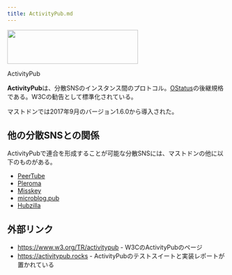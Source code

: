 ```yaml
---
title: ActivityPub.md
---
```

<div>

<div>

<div>

[<img src="/images/thumb/3/3b/ActivityPub-logo.svg/300px-ActivityPub-logo.svg.png" srcset="/images/thumb/3/3b/ActivityPub-logo.svg/450px-ActivityPub-logo.svg.png 1.5x, /images/thumb/3/3b/ActivityPub-logo.svg/600px-ActivityPub-logo.svg.png 2x" width="300" height="78" />](/%E3%83%95%E3%82%A1%E3%82%A4%E3%83%AB:ActivityPub-logo.svg)

<div>

<div>

[](/%E3%83%95%E3%82%A1%E3%82%A4%E3%83%AB:ActivityPub-logo.svg "拡大")

</div>

ActivityPub

</div>

</div>

</div>

**ActivityPub**は、分散SNSのインスタンス間のプロトコル。[OStatus](/OStatus "OStatus")の後継規格である。W3Cの勧告として標準化されている。

マストドンでは2017年9月のバージョン1.6.0から導入された。

## 他の分散SNSとの関係

ActivityPubで連合を形成することが可能な分散SNSには、マストドンの他に以下のものがある。

-   [PeerTube](/PeerTube "PeerTube")
-   [Pleroma](/Pleroma "Pleroma")
-   [Misskey](/Misskey "Misskey")
-   [microblog.pub](/Microblog.pub "Microblog.pub")
-   [Hubzilla](/Hubzilla "Hubzilla (存在しないページ)")

## 外部リンク

-   <a href="https://www.w3.org/TR/activitypub" rel="nofollow">https://www.w3.org/TR/activitypub</a> - W3CのActivityPubのページ
-   <a href="https://activitypub.rocks" rel="nofollow">https://activitypub.rocks</a> - ActivityPubのテストスイートと実装レポートが置かれている

</div>
